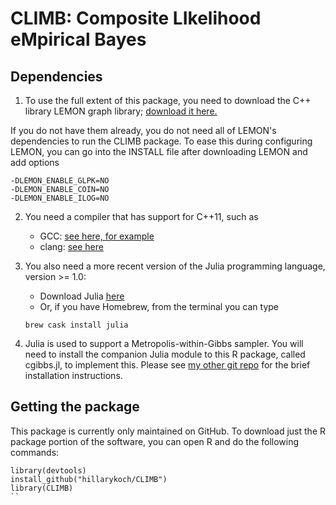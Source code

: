 # CLIMB: Composite LIkelihood eMpirical Bayes

## Dependencies
1.  To use the full extent of this package, you need to download the C++ library LEMON graph library; [download it here.](https://lemon.cs.elte.hu/trac/lemon/wiki/Downloads)

If you do not have them already, you do not need all of LEMON's dependencies to run the CLIMB package. To ease this during configuring LEMON, you can go into the INSTALL file after downloading LEMON and add options

```
-DLEMON_ENABLE_GLPK=NO
-DLEMON_ENABLE_COIN=NO
-DLEMON_ENABLE_ILOG=NO
```

<!---
LEMON citation:
Balázs Dezső, Alpár Jüttner, Péter Kovács. LEMON – an Open Source C++ Graph Template Library. Electronic Notes in Theoretical Computer Science, 264:23-45, 2011. Proceedings of the Second Workshop on Generative Technologies (WGT) 2010.
-->

2.  You need a compiler that has support for C++11, such as
    *   GCC: [see here, for example](https://www.gnu.org/software/gcc/projects/cxx-status.html#cxx11)
    *   clang: [see here](http://clang.llvm.org/cxx_status.html)
    
3. You also need a more recent version of the Julia programming language, version >= 1.0:
    *   Download Julia [here](https://julialang.org/downloads/)
    *   Or, if you have Homebrew, from the terminal you can type
    ```console
    brew cask install julia
    ```
4. Julia is used to support a Metropolis-within-Gibbs sampler. You will need to install the companion Julia module to this R package, called cgibbs.jl, to implement this. Please see [my other git repo](https://github.com/hillarykoch/cgibbs.jl) for the brief installation instructions.

## Getting the package
This package is currently only maintained on GitHub. To download just the R package portion of the software, you can open R and do the following commands:

```{r}
library(devtools)
install_github("hillarykoch/CLIMB")
library(CLIMB)
``
